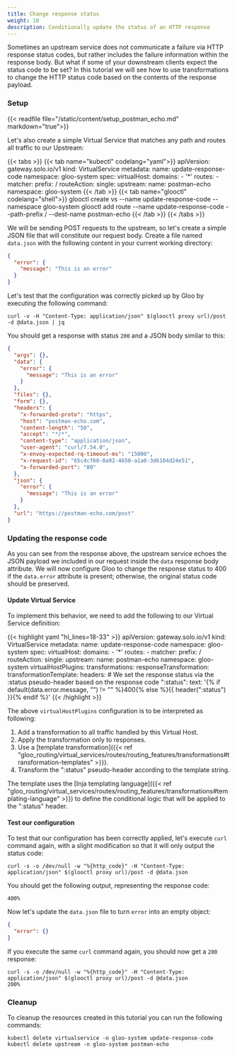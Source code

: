 ```yaml
---
title: Change response status
weight: 10
description: Conditionally update the status of an HTTP response
---
```


Sometimes an upstream service does not communicate a failure via HTTP response status codes, but rather includes the 
failure information within the response body. But what if some of your downstream clients expect the status code to be set?
In this tutorial we will see how to use transformations to change the HTTP status code based on the contents of the 
response payload.

### Setup
{{< readfile file="/static/content/setup_postman_echo.md" markdown="true">}}

Let's also create a simple Virtual Service that matches any path and routes all traffic to our Upstream:

{{< tabs >}}
{{< tab name="kubectl" codelang="yaml">}}
apiVersion: gateway.solo.io/v1
kind: VirtualService
metadata:
  name: update-response-code
  namespace: gloo-system
spec:
  virtualHost:
    domains:
    - '*'
    routes:
    - matcher:
        prefix: /
      routeAction:
        single:
          upstream:
            name: postman-echo
            namespace: gloo-system
{{< /tab >}}
{{< tab name="glooctl" codelang="shell">}}
glooctl create vs --name update-response-code --namespace gloo-system 
glooctl add route --name update-response-code --path-prefix / --dest-name postman-echo
{{< /tab >}}
{{< /tabs >}}

We will be sending POST requests to the upstream, so let's create a simple JSON file that will constitute our request 
body. Create a file named `data.json` with the following content in your current working directory:

```json
{
  "error": {
    "message": "This is an error"
  }
}
```

Let's test that the configuration was correctly picked up by Gloo by executing the following command:

```shell
curl -v -H "Content-Type: application/json" $(glooctl proxy url)/post -d @data.json | jq
```

You should get a response with status `200` and a JSON body similar to this:

```json
{
  "args": {},
  "data": {
    "error": {
      "message": "This is an error"
    }
  },
  "files": {},
  "form": {},
  "headers": {
    "x-forwarded-proto": "https",
    "host": "postman-echo.com",
    "content-length": "50",
    "accept": "*/*",
    "content-type": "application/json",
    "user-agent": "curl/7.54.0",
    "x-envoy-expected-rq-timeout-ms": "15000",
    "x-request-id": "65c4cf68-0a92-4650-a1a0-3d6104d24e51",
    "x-forwarded-port": "80"
  },
  "json": {
    "error": {
      "message": "This is an error"
    }
  },
  "url": "https://postman-echo.com/post"
}
```

### Updating the response code
As you can see from the response above, the upstream service echoes the JSON payload we included in our request inside 
the `data` response body attribute. We will now configure Gloo to change the response status to 400 if the `data.error` 
attribute is present; otherwise, the original status code should be preserved.

#### Update Virtual Service
To implement this behavior, we need to add the following to our Virtual Service definition:

{{< highlight yaml "hl_lines=18-33" >}}
apiVersion: gateway.solo.io/v1
kind: VirtualService
metadata:
  name: update-response-code
  namespace: gloo-system
spec:
  virtualHost:
    domains:
    - '*'
    routes:
    - matcher:
        prefix: /
      routeAction:
        single:
          upstream:
            name: postman-echo
            namespace: gloo-system
    virtualHostPlugins:
      transformations:
        responseTransformation:
          transformationTemplate:
            headers:
              # We set the response status via the :status pseudo-header based on the response code
              ":status":
                text: '{% if default(data.error.message, "") != "" %}400{% else %}{{ header(":status") }}{% endif %}'
{{< /highlight >}}

The above `virtualHostPlugins` configuration is to be interpreted as following:

1. Add a transformation to all traffic handled by this Virtual Host.
2. Apply the transformation only to responses.
3. Use a [template transformation]({{< ref "gloo_routing/virtual_services/routes/routing_features/transformations#transformation-templates" >}}).
4. Transform the ":status" pseudo-header according to the template string.

The template uses the [Inja templating language]({{< ref "gloo_routing/virtual_services/routes/routing_features/transformations#templating-language" >}}) 
to define the conditional logic that will be applied to the ":status" header.

#### Test our configuration
To test that our configuration has been correctly applied, let's execute `curl` command again, with a slight 
modification so that it will only output the status code:

```shell
curl -s -o /dev/null -w "%{http_code}" -H "Content-Type: application/json" $(glooctl proxy url)/post -d @data.json
```

You should get the following output, representing the response code:

```
400%
```

Now let's update the `data.json` file to turn `error` into an empty object:

```json
{
  "error": {}
}
```

If you execute the same `curl` command again, you should now get a `200` response:

```shell
curl -s -o /dev/null -w "%{http_code}" -H "Content-Type: application/json" $(glooctl proxy url)/post -d @data.json
200%
```

### Cleanup
To cleanup the resources created in this tutorial you can run the following commands:

```shell
kubectl delete virtualservice -n gloo-system update-response-code
kubectl delete upstream -n gloo-system postman-echo
```